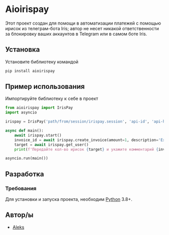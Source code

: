 # Aioirispay
Этот проект создан для помощи в автоматизации платежей с помощью ирисок из телеграм-бота Iris; автор не несет никакой ответственности за блокировку ваших аккаунтов в Telegram или в самом боте Iris.


## Установка
Установите библиотеку командой
```sh
pip install aioirispay
```

## Пример использования
Импортируйте библиотеку к себе в проект
```python
from aioirispay import IrisPay
import asyncio

irispay = IrisPay('path/from/session/irispay.session', 'api-id', 'api-hash', 'your-tg-username')

async def main():
    await irispay.start()
    invoice_id = await irispay.create_invoice(amount=1, description='Example')
    target = await irispay.get_user()
    print(f'Передайте кол-во ирисок {target} и укажите комментарий {invoice_id}')

asyncio.run(main())

```

## Разработка

### Требования
Для установки и запуска проекта, необходим [Python](https://python.org/) 3.8+.

## Автор/ы

- [Aleks](tg://resolve?domain=immortalcoder)